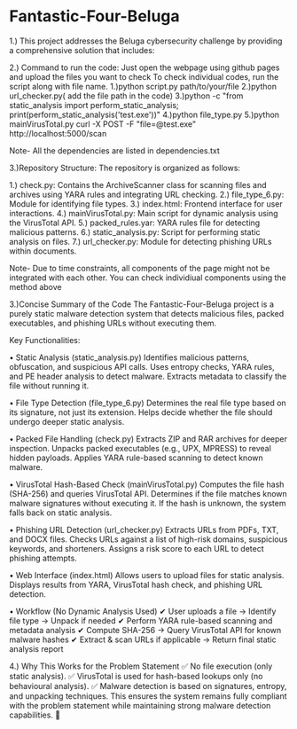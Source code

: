 # Fantastic-Four-Beluga
1.)	This project addresses the Beluga cybersecurity challenge by providing a comprehensive solution that includes:

2.) Command to run the code:
Just open the webpage using github pages and upload the files you want to check
To check individual codes, run the script along with file name. 
1.)python script.py path/to/your/file
2.)python url_checker.py( add the file path in the code)
3.)python -c "from static_analysis import perform_static_analysis; print(perform_static_analysis('test.exe'))"
4.)python file_type.py <file-to-analyze>
5.)python mainVirusTotal.py curl -X POST -F "file=@test.exe" http://localhost:5000/scan

Note- All the dependencies are listed in dependencies.txt

3.)Repository Structure:
The repository is organized as follows:

1.)	check.py: Contains the ArchiveScanner class for scanning files and archives using YARA rules and integrating URL checking.
2.)	file_type_6.py: Module for identifying file types.
3.)	index.html: Frontend interface for user interactions.
4.)	mainVirusTotal.py: Main script for dynamic analysis using the VirusTotal API.
5.)	packed_rules.yar: YARA rules file for detecting malicious patterns.
6.)	static_analysis.py: Script for performing static analysis on files.
7.)	url_checker.py: Module for detecting phishing URLs within documents.

Note- Due to time constraints, all components of the page might not be integrated with each other. You can check individiual components using the method above

3.)Concise Summary of the Code
The Fantastic-Four-Beluga project is a purely static malware detection system that detects malicious files, packed executables, and phishing URLs without executing them.

Key Functionalities:

•	Static Analysis (static_analysis.py)
Identifies malicious patterns, obfuscation, and suspicious API calls.
Uses entropy checks, YARA rules, and PE header analysis to detect malware.
Extracts metadata to classify the file without running it.

•	File Type Detection (file_type_6.py)
Determines the real file type based on its signature, not just its extension.
Helps decide whether the file should undergo deeper static analysis.

•	Packed File Handling (check.py)
Extracts ZIP and RAR archives for deeper inspection.
Unpacks packed executables (e.g., UPX, MPRESS) to reveal hidden payloads.
Applies YARA rule-based scanning to detect known malware.

•	VirusTotal Hash-Based Check (mainVirusTotal.py)
Computes the file hash (SHA-256) and queries VirusTotal API.
Determines if the file matches known malware signatures without executing it.
If the hash is unknown, the system falls back on static analysis.

•	Phishing URL Detection (url_checker.py)
Extracts URLs from PDFs, TXT, and DOCX files.
Checks URLs against a list of high-risk domains, suspicious keywords, and shorteners.
Assigns a risk score to each URL to detect phishing attempts.

•	Web Interface (index.html)
Allows users to upload files for static analysis.
Displays results from YARA, VirusTotal hash check, and phishing URL detection.

•	Workflow (No Dynamic Analysis Used)
	✔ User uploads a file → Identify file type → Unpack if needed
	✔ Perform YARA rule-based scanning and metadata analysis
	✔ Compute SHA-256 → Query VirusTotal API for known malware hashes
	✔ Extract & scan URLs if applicable → Return final static analysis report

4.) Why This Works for the Problem Statement
✅ No file execution (only static analysis).
✅ VirusTotal is used for hash-based lookups only (no behavioural analysis).
✅ Malware detection is based on signatures, entropy, and unpacking techniques.
This ensures the system remains fully compliant with the problem statement while maintaining strong malware detection capabilities. 🚀


